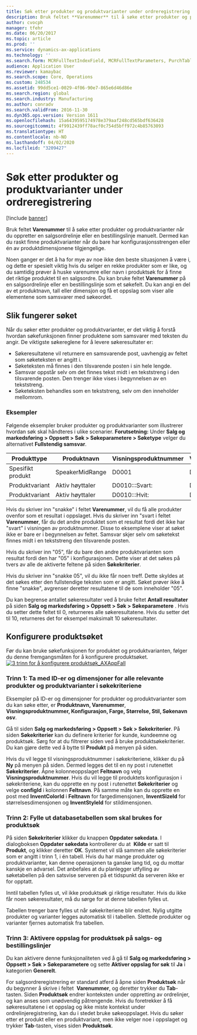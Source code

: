 ```yaml
---
title: Søk etter produkter og produktvarianter under ordreregistrering
description: Bruk feltet **Varenummer** til å søke etter produkter og produktvarianter når du oppretter en salgsordrelinje eller en bestillingslinje manuelt. Dermed kan du raskt finne produktvarianter når du bare har konfigurasjonsstrengen eller én av produktdimensjonene tilgjengelige.
author: cvocph
manager: tfehr
ms.date: 06/20/2017
ms.topic: article
ms.prod: ''
ms.service: dynamics-ax-applications
ms.technology: ''
ms.search.form: MCRFullTextIndexField, MCRFullTextParameters, PurchTable, SalesTable
audience: Application User
ms.reviewer: kamaybac
ms.search.scope: Core, Operations
ms.custom: 248534
ms.assetid: 99dd5ce1-0029-4f06-90e7-865e6d46d86e
ms.search.region: global
ms.search.industry: Manufacturing
ms.author: conradv
ms.search.validFrom: 2016-11-30
ms.dyn365.ops.version: Version 1611
ms.openlocfilehash: 15a6439595174978e379aaf248cd565bdf636428
ms.sourcegitcommit: 4f9912439ff78acf0c754d5bff972c4b85763093
ms.translationtype: HT
ms.contentlocale: nb-NO
ms.lasthandoff: 04/02/2020
ms.locfileid: "3209427"
---
```

# <a name="search-for-products-and-product-variants-during-order-entry"></a>Søk etter produkter og produktvarianter under ordreregistrering

[!include [banner](../includes/banner.md)]

Bruk feltet **Varenummer** til å søke etter produkter og produktvarianter når du oppretter en salgsordrelinje eller en bestillingslinje manuelt.  Dermed kan du raskt finne produktvarianter når du bare har konfigurasjonsstrengen eller én av produktdimensjonene tilgjengelige.

Noen ganger er det å ha for mye av noe ikke den beste situasjonen å være i, og dette er spesielt viktig hvis du selger en rekke produkter som er like, og du samtidig prøver å huske varenumre eller navn i produktsøk for å finne det riktige produktet til en salgsordre. Du kan bruke feltet **Varenummer** på en salgsordrelinje eller en bestillingslinje som et søkefelt. Du kan angi en del av et produktnavn, tall eller dimensjon og få et oppslag som viser alle elementene som samsvarer med søkeordet.

## <a name="how-searchworks"></a>Slik fungerer søket
Når du søker etter produkter og produktvarianter, er det viktig å forstå hvordan søkefunksjonen finner produktene som samsvarer med teksten du angir. De viktigste søkereglene for å levere søkeresultater er:

-   Søkeresultatene vil returnere en samsvarende post, uavhengig av feltet som søketeksten er angitt i.
-   Søketeksten må finnes i den tilsvarende posten i sin hele lengde.
-   Samsvar oppstår selv om det finnes tekst midt i en tekststreng i den tilsvarende posten. Den trenger ikke vises i begynnelsen av en tekststreng.
-   Søketeksten behandles som en tekststreng, selv om den inneholder mellomrom.

### <a name="examples"></a>Eksempler

Følgende eksempler bruker produkter og produktvarianter som illustrerer hvordan søk skal håndteres i ulike scenarier. **Forutsetning:** Under **Salg og markedsføring &gt; Oppsett &gt; Søk &gt; Søkeparametere &gt; Søketype** velger du alternativet **Fullstendig samsvar**.

| Produkttype     | Produktnavn    | Visningsproduktnummer | Varenummer | Konfigurasjon |
|------------------|-----------------|------------------------|-------------|---------------|
| Spesifikt produkt | SpeakerMidRange | D0001                  | D0001       | I/T            |
| Produktvariant  | Aktiv høyttaler  | D0010:::Svart:         | D0010       | 000005        |
| Produktvariant  | Aktiv høyttaler  | D0010:::Hvit:         | D0010       | Hvit         |

Hvis du skriver inn "snakke" i feltet **Varenummer**, vil du få alle produkter ovenfor som et resultat i oppslaget. Hvis du skriver inn "svart i feltet **Varenummer**, får du det andre produktet som et resultat fordi det ikke har "svart" i visningen av produktnummer. Disse to eksemplene viser at søket ikke er bare er i begynnelsen av feltet. Samsvar skjer selv om søketekst finnes midt i en tekststreng den tilsvarende posten.  

Hvis du skriver inn "05", får du bare den andre produktvarianten som resultat fordi den har "05" i konfigurasjonen. Dette viser at det søkes på tvers av alle de aktiverte feltene på siden **Søkekriterier**.  

Hvis du skriver inn "snakke 05", vil du ikke får noen treff. Dette skyldes at det søkes etter den fullstendige teksten som er angitt. Søket prøver ikke å finne "snakke", avgrenser deretter resultatene til de som inneholder "05".  

Du kan begrense antallet søkeresultater ved å bruke feltet **Antall resultater** på siden **Salg og markedsføring &gt; Oppsett &gt; Søk &gt; Søkeparametere** . Hvis du setter dette feltet til 0, returneres alle søkeresultatene. Hvis du setter det til 10, returneres det for eksempel maksimalt 10 søkeresultater.

## <a name="configure-the-productsearch"></a>Konfigurere produktsøket
Før du kan bruke søkefunksjonen for produktet og produktvarianten, følger du denne fremgangsmåten for å konfigurere produktsøket. [![3 trinn for å konfigurere produktsøk\_AXAppFall](./media/3-steps-to-configure-product-search_axappfall.png)](./media/3-steps-to-configure-product-search_axappfall.png)

### <a name="step-1include-all-the-relevant-product-and-product-variant-identifiers-and-dimensions-in-the-search-criteria"></a>Trinn 1: Ta med ID-er og dimensjoner for alle relevante produkter og produktvarianter i søkekriteriene

Eksempler på ID-er og dimensjoner for produkter og produktvarianter som du kan søke etter, er **Produktnavn, Varenummer**, **Visningsproduktnummer, Konfigurasjon, Farge, Størrelse, Stil, Søkenavn osv**.  

Gå til siden **Salg og markedsføring &gt; Oppsett &gt; Søk &gt; Søkekriterier**. På siden **Søkekriterier** kan du definere kriterier for kunde, kundeemne og produktsøk. Sørg for at du filtrerer siden ved å bruke produktsøkekriterier. Du kan gjøre dette ved å bytte til **Produkt** på menyen på siden.  

Hvis du vil legge til visningsproduktnummer i søkekriteriene, klikker du på **Ny** på menyen på siden. Dermed legges det til en ny post i rutenettet **Søkekriterier**. Åpne kolonneoppslaget **Feltnavn** og velg **Visningsproduktnummer**. Hvis du vil legge til produktets konfigurasjon i søkekriteriene, kan du opprette en ny post i rutenettet **Søkekriterier** og velge **configId** i kolonnen **Feltnavn**. På samme måte kan du opprette en post med **InventColorId** i **Feltnavn** for fargedimensjonen, **InventSizeId** for størrelsesdimensjonen og **InventStyleId** for stildimensjonen.

### <a name="step-2-populate-the-database-table-that-is-used-for-product-search"></a>Trinn 2: Fylle ut databasetabellen som skal brukes for produktsøk

På siden **Søkekriterier** klikker du knappen **Oppdater søkedata**. I dialogboksen **Oppdater søkedata** kontrollerer du at  **Kilde** er satt til **Produkt**, og klikker deretter **OK**. Systemet vil slå sammen alle søkekriterier som er angitt i trinn 1, i én tabell. Hvis du har mange produkter og produktvarianter, kan denne operasjonen ta ganske lang tid, og du mottar kanskje en advarsel. Det anbefales at du planlegger utfylling av søketabellen på den satsvise serveren på et tidspunkt da serveren ikke er for opptatt.  

Inntil tabellen fylles ut, vil ikke produktsøk gi riktige resultater. Hvis du ikke får noen søkeresultater, må du sørge for at denne tabellen fylles ut.  

Tabellen trenger bare fylles ut når søkekriteriene blir endret. Nylig utgitte produkter og varianter legges automatisk til i tabellen. Slettede produkter og varianter fjernes automatisk fra tabellen.

### <a name="step-3-enable-the-lookup-for-product-search-on-sales-and-purchase-order-lines"></a>Trinn 3: Aktivere oppslag for produktsøk på salgs- og bestillingslinjer

Du kan aktivere denne funksjonaliteten ved å gå til **Salg og markedsføring &gt; Oppsett &gt; Søk &gt; Søkeparametere** og sette **Aktiver oppslag for søk** til **Ja** i kategorien **Generelt**.  

For salgsordreregistrering er standard atferd å åpne siden **Produktsøk** når du begynner å skrive i feltet  **Varenummer**, og deretter trykker du **Tab**-tasten. Siden **Produktsøk** endrer konteksten under oppretting av ordrelinjer, og kan anses som unødvendig påtrengende. Hvis du foretrekker å få søkeresultatene i et oppslag og ikke miste kontekst under ordrelinjeregistrering, kan du i stedet bruke søkeoppslaget. Hvis du søker etter et produkt eller en produktvariant, men ikke velger noe i oppslaget og trykker **Tab**-tasten, vises siden **Produktsøk**.



